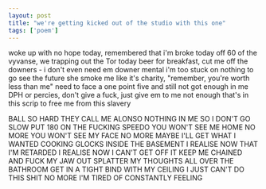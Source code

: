 ```yaml
---
layout: post
title: "we're getting kicked out of the studio with this one"
tags: ['poem']
---
```


woke up with no hope today, remembered that i'm broke today
off 60 of the vyvanse, we trapping out the Tor today
beer for breakfast, cut me off the downers - i don't even need em
downer mental i'm too stuck on nothing to go see the future
she smoke me like it's charity, "remember, you're worth less than me"
need to face a one point five and still not got enough in me
DPH or percies, don't give a fuck, just give em to me
not enough that's in this scrip to free me from this slavery

BALL SO HARD THEY CALL ME ALONSO
NOTHING IN ME SO I DON'T GO SLOW
PUT 180 ON THE FUCKING SPEEDO
YOU WON'T SEE ME HOME NO MORE
YOU WON'T SEE MY FACE NO MORE
MAYBE I'LL GET WHAT I WANTED
COOKING GLOCKS INSIDE THE BASEMENT
I REALISE NOW THAT I'M RETARDED
I REALISE NOW I CAN'T GET OFF IT
KEEP ME CHAINED AND FUCK MY JAW OUT
SPLATTER MY THOUGHTS ALL OVER THE BATHROOM
GET IN A TIGHT BIND WITH MY CEILING
I JUST CAN'T DO THIS SHIT NO MORE
I'M TIRED OF CONSTANTLY FEELING
